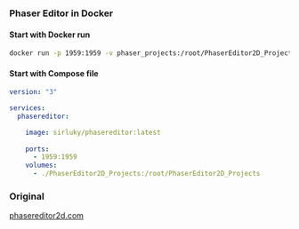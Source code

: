 ### Phaser Editor in Docker

#### Start with Docker run
```bash
docker run -p 1959:1959 -v phaser_projects:/root/PhaserEditor2D_Projects sirluky/phasereditor
```

#### Start with Compose file
```yml
version: "3"

services:
  phasereditor:

    image: sirluky/phasereditor:latest
    
    ports: 
      - 1959:1959
    volumes: 
      - ./PhaserEditor2D_Projects:/root/PhaserEditor2D_Projects
```

### Original
[phasereditor2d.com](https://phasereditor2d.com/)

